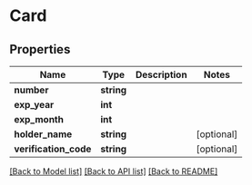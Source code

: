 # Card

## Properties
Name | Type | Description | Notes
------------ | ------------- | ------------- | -------------
**number** | **string** |  | 
**exp_year** | **int** |  | 
**exp_month** | **int** |  | 
**holder_name** | **string** |  | [optional] 
**verification_code** | **string** |  | [optional] 

[[Back to Model list]](../README.md#documentation-for-models) [[Back to API list]](../README.md#documentation-for-api-endpoints) [[Back to README]](../README.md)


